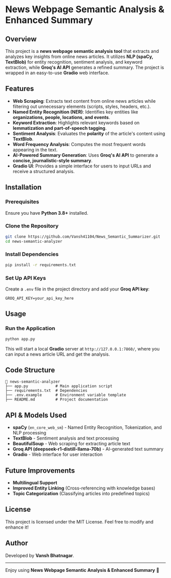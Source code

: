 # News Webpage Semantic Analysis & Enhanced Summary

## Overview
This project is a **news webpage semantic analysis tool** that extracts and analyzes key insights from online news articles. It utilizes **NLP (spaCy, TextBlob)** for entity recognition, sentiment analysis, and keyword extraction, while **Groq's AI API** generates a refined summary. The project is wrapped in an easy-to-use **Gradio** web interface.

## Features
- **Web Scraping**: Extracts text content from online news articles while filtering out unnecessary elements (scripts, styles, headers, etc.).
- **Named Entity Recognition (NER)**: Identifies key entities like **organizations, people, locations, and events**.
- **Keyword Extraction**: Highlights relevant keywords based on **lemmatization and part-of-speech tagging**.
- **Sentiment Analysis**: Evaluates the **polarity** of the article's content using **TextBlob**.
- **Word Frequency Analysis**: Computes the most frequent words appearing in the text.
- **AI-Powered Summary Generation**: Uses **Groq's AI API** to generate a **concise, journalistic-style summary**.
- **Gradio UI**: Provides a simple interface for users to input URLs and receive a structured analysis.

## Installation
### Prerequisites
Ensure you have **Python 3.8+** installed.

### Clone the Repository
```bash
git clone https://github.com/Vansh41104/News_Semantic_Summarizer.git
cd news-semantic-analyzer
```

### Install Dependencies
```bash
pip install -r requirements.txt
```

### Set Up API Keys
Create a `.env` file in the project directory and add your **Groq API key**:
```env
GROQ_API_KEY=your_api_key_here
```

## Usage
### Run the Application
```bash
python app.py
```
This will start a local **Gradio** server at `http://127.0.0.1:7860/`, where you can input a news article URL and get the analysis.

## Code Structure
```
📂 news-semantic-analyzer
├── app.py            # Main application script
├── requirements.txt  # Dependencies
├── .env.example      # Environment variable template
├── README.md         # Project documentation
```

## API & Models Used
- **spaCy** (`en_core_web_sm`) - Named Entity Recognition, Tokenization, and NLP processing
- **TextBlob** - Sentiment analysis and text processing
- **BeautifulSoup** - Web scraping for extracting article text
- **Groq API (deepseek-r1-distill-llama-70b)** - AI-generated text summary
- **Gradio** - Web interface for user interaction

## Future Improvements
- **Multilingual Support**
- **Improved Entity Linking** (Cross-referencing with knowledge bases)
- **Topic Categorization** (Classifying articles into predefined topics)

## License
This project is licensed under the MIT License. Feel free to modify and enhance it!

## Author
Developed by **Vansh Bhatnagar**.

---
Enjoy using **News Webpage Semantic Analysis & Enhanced Summary** 🚀

